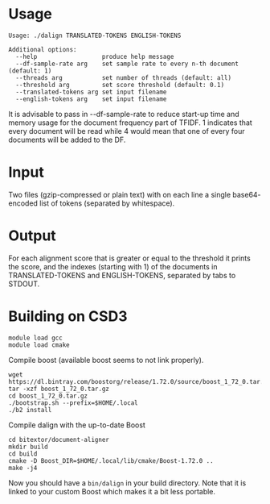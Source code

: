 # Usage
```
Usage: ./dalign TRANSLATED-TOKENS ENGLISH-TOKENS

Additional options:
  --help                  produce help message
  --df-sample-rate arg    set sample rate to every n-th document (default: 1)
  --threads arg           set number of threads (default: all)
  --threshold arg         set score threshold (default: 0.1)
  --translated-tokens arg set input filename
  --english-tokens arg    set input filename
```

It is advisable to pass in --df-sample-rate to reduce start-up time and memory
usage for the document frequency part of TFIDF. 1 indicates that every document
will be read while 4 would mean that one of every four documents will be added
to the DF.

# Input
Two files (gzip-compressed or plain text) with on each line a single base64-
encoded list of tokens (separated by whitespace).

# Output
For each alignment score that is greater or equal to the threshold it prints the
score, and the indexes (starting with 1) of the documents in TRANSLATED-TOKENS
and ENGLISH-TOKENS, separated by tabs to STDOUT.

# Building on CSD3
```
module load gcc
module load cmake
```

Compile boost (available boost seems to not link properly).
```
wget https://dl.bintray.com/boostorg/release/1.72.0/source/boost_1_72_0.tar.gz
tar -xzf boost_1_72_0.tar.gz
cd boost_1_72_0.tar.gz
./bootstrap.sh --prefix=$HOME/.local
./b2 install
```

Compile dalign with the up-to-date Boost
```
cd bitextor/document-aligner
mkdir build
cd build
cmake -D Boost_DIR=$HOME/.local/lib/cmake/Boost-1.72.0 ..
make -j4
```

Now you should have a `bin/dalign` in your build directory. Note that it is
linked to your custom Boost which makes it a bit less portable.